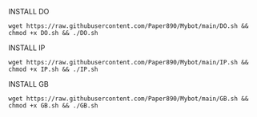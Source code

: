 INSTALL DO
<pre><code>wget https://raw.githubusercontent.com/Paper890/Mybot/main/DO.sh && chmod +x DO.sh && ./DO.sh</code></pre>
INSTALL IP
<pre><code>wget https://raw.githubusercontent.com/Paper890/Mybot/main/IP.sh && chmod +x IP.sh && ./IP.sh</code></pre>
INSTALL GB
<pre><code>wget https://raw.githubusercontent.com/Paper890/Mybot/main/GB.sh && chmod +x GB.sh && ./GB.sh</code></pre>
